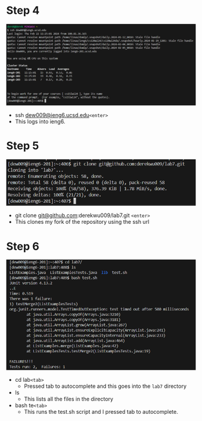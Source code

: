 # Step 4
![Step 4](step4.png)
* ssh dew009@ieng6.ucsd.edu`<enter>`
* This logs into ieng6.

# Step 5
![Step 5](step5.png)
* git clone git@github.com:derekwu009/lab7.git `<enter>`
* This clones my fork of the repository using the ssh url

# Step 6
![Step 6](step6.png)
* cd lab`<tab>`
    * Pressed tab to autocomplete and this goes into the `lab7` directory
* ls
    * This lists all the files in the directory
* bash te`<tab>`
    * This runs the test.sh script and I pressed tab to autocomplete.
